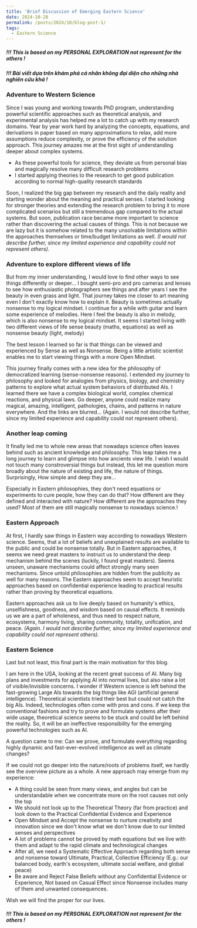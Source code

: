 ```yaml
---
title: 'Brief Discussion of Emerging Eastern Science'
date: 2024-10-28
permalink: /posts/2024/10/blog-post-1/
tags:
  - Eastern Science
---
```

##### !!! This is based on my PERSONAL EXPLORATION not represent for the others !
##### !!! Bài viết dựa trên khám phá cá nhân không đại diện cho những nhà nghiên cứu khá !

### Adventure to Western Science
Since I was young and working towards PhD program, understanding powerful scientific approaches such as theoretical analysis, and experimental analysis has helped me a lot to catch up with my research domains. Year by year work hard by analyzing the concepts, equations, and derivations in paper based on many approximations to relax, add more assumptions reduce complexity, or prove the efficiency of the solution approach. This journey amazes me at the first sight of understanding deeper about complex systems. 
  * As these powerful tools for science, they deviate us from personal bias and magically resolve many difficult research problems
  * I started applying theories to the research to get good publication according to normal high-quality research standards

Soon, I realized the big gap between my research and the daily reality and starting wonder about the meaning and practical senses. I started looking for stronger theories and extending the research problem to bring it to more complicated scenarios but still a tremendous gap compared to the actual systems. But soon, publication race became more important to science rather than discovering the actual causes of things. This is not because we are lazy but it is somehow related to the many unsolvable limitations within the approaches themselves or time/budget limitations as well. 
*(I would not describe further, since my limited experience and capability could not represent others).*

### Adventure to explore different views of life
But from my inner understanding, I would love to find other ways to see things differently or deeper...
I bought semi-pro and pro cameras and lenses to see how enthusiastic photographers see things and after years I see the beauty in even grass and light. That journey takes me closer to art meaning even I don't exactly know how to explain it. Beauty is sometimes actually nonsense to my logical mindset.
I continue for a while with guitar and learn some experience of melodies. Here I feel the beauty is also in melody, which is also nonsense to my logical mindset. 
It seems I started living with two different views of life sense beauty (maths, equations) as well as nonsense beauty (light, melody)

The best lesson I learned so far is that things can be viewed and experienced by Sense as well as Nonsense.
Being a little artistic scientist enables me to start viewing things with a more Open Mindset. 

This journey finally comes with a new idea for the philosophy of democratized learning (sense-nonsense reasons). 
I extended my journey to philosophy and looked for analogies from physics, biology, and chemistry patterns to explore what actual system behaviors of distributed AIs.
I learned there we have a complex biological world, complex chemical reactions, and physical laws. Go deeper, anyone could realize many magical, amazing, intelligent,  pathologies, chains, and patterns in nature everywhere. 
And the links are blurred... 
(Again. I would not describe further, since my limited experience and capability could not represent others).

### Another leap coming
It finally led me to whole new areas that nowadays science often leaves behind such as ancient knowledge and philosophy. This leap takes me a long journey to learn and glimpse into how ancients view life.
I wish I would not touch many constroversial things but instead, this let me question more broadly about the nature of existing and life, the nature of things. Surprisingly, How simple and deep they are...

Especially in Eastern philosophies, they don't need equations or experiments to cure people, how they can do that?
How different are they defined and interacted with nature?
How different are the approaches they used?
Most of them are still magically nonsense to nowadays science.!

### Eastern Approach
At first, I hardly saw things in Eastern way according to nowadays Western science. Seems, that a lot of beliefs and unexplained results are available to the public and could be nonsense totally.
But in Eastern approaches, it seems we need great masters to instruct us to understand the deep mechanism behind the scenes (luckily, I found great masters). Seems unseen, unaware mechanisms could affect strongly many seen mechanisms. Since untold philosophies are hidden from the publicity as well for many reasons. 
The Eastern approaches seem to accept heuristic approaches based on confidential experience leading to practical results rather than proving by theoretical equations. 

Eastern approaches ask us to live deeply based on humanity's ethics, unselfishness, goodness, and wisdom based on causal effects. It reminds us we are a part of wholeness, and thus need to respect nature, ecosystems, harmony living, sharing community, totality, unification, and peace.
*(Again. I would not describe further, since my limited experience and capability could not represent others).*

### Eastern Science
Last but not least, this final part is the main motivation for this blog.

I am here in the USA, looking at the recent great success of AI. Many big plans and investments for applying AI into normal lives, but also raise a lot of visible/invisible concerns. 
I wonder if Western science is left behind the fast-growing Large AIs towards the big things like AGI (artificial general intelligence). 
Theoretical scientists tried their best but could not catch the big AIs.
Indeed, technologies often come with pros and cons. If we keep the conventional fashions and try to prove and formulate systems after their wide usage, theoretical science seems to be stuck and could be left behind the reality. So, it will be an ineffective responsibility for the emerging powerful technologies such as AI. 

A question came to me: Can we prove, and formulate everything regarding highly dynamic and fast-ever-evolved intelligence as well as climate changes?

If we could not go deeper into the nature/roots of problems itself, we hardly see the overview picture as a whole.
A new approach may emerge from my experience:
- A thing could be seen from many views, and angles but can be understandable when we concentrate more on the root causes not only the top
- We should not look up to the Theoretical Theory (far from practice) and look down to the Practical Confidential Evidence and Experience
- Open Mindset and Accept the nonsense to nurture creativity and innovation since we don't know what we don't know due to our limited senses and perspectives
- A lot of problems cannot be proved by math equations but we live with them and adapt to the rapid climate and technological changes 
- After all, we need a Systematic Effective Approach regarding both sense and nonsense toward Ultimate, Practical, Collective Efficiency (E.g.: our balanced body, earth's ecosystem, ultimate social welfare, and global peace)
- Be aware and Reject False Beliefs without any Confidential Evidence or Experience, Not based on Casual Effect since Nonsense includes many of them and unwanted consequences.

Wish we will find the proper for our lives.

##### !!! This is based on my PERSONAL EXPLORATION not represent for the others !


